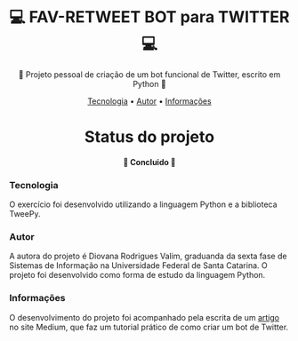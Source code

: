 <h1 align="center">💻 FAV-RETWEET BOT para TWITTER 💻 </h1>
<p align="center">🚀 Projeto pessoal de criação de um bot funcional de Twitter, escrito em Python 🚀</p>
<p align="center">
 <a href="#tecnologias">Tecnologia</a> • 
 <a href="#autor">Autor</a> • 
 <a href="informações"> Informações </a>
</p>

<h1 align="center"> 
  Status do projeto
</h1>
<h4 align="center"> 🚀 Concluido 🚀 </h4>

### Tecnologia

O exercício foi desenvolvido utilizando a linguagem Python e a biblioteca TweePy.

### Autor

A autora do projeto é Diovana Rodrigues Valim, graduanda da sexta fase de Sistemas de Informação na Universidade Federal de Santa Catarina.
O projeto foi desenvolvido como forma de estudo da linguagem Python.

### Informações

O desenvolvimento do projeto foi acompanhado pela escrita de um [artigo](https://medium.com/@diovanavalimm/criando-um-bot-de-twitter-usando-python-a22e086dcb04) no site Medium, que faz um tutorial prático de como criar um bot de Twitter.
